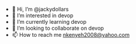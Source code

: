 - 👋 Hi, I’m @jackydollars
- 👀 I’m interested in devop
- 🌱 I’m currently learning devop
- 💞️ I’m looking to collaborate on devop
- 📫 How to reach me nkenyeh2008@yahoo.com

<!---
jackydollars/jackydollars is a ✨ special ✨ repository because its `README.md` (this file) appears on your GitHub profile.
You can click the Preview link to take a look at your changes.
--->
